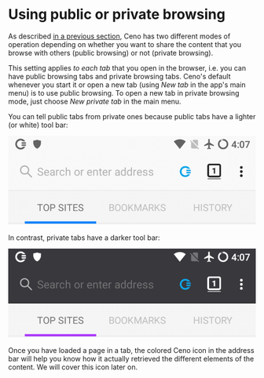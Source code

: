 # Using public or private browsing

As described [in a previous section](../concepts/public-private.md), Ceno has two different modes of operation depending on whether you want to share the content that you browse with others (public browsing) or not (private browsing).

This setting applies *to each tab* that you open in the browser, i.e. you can have public browsing tabs and private browsing tabs.  Ceno's default whenever you start it or open a new tab (using *New tab* in the app's main menu) is to use public browsing.  To open a new tab in private browsing mode, just choose *New private tab* in the main menu.

You can tell public tabs from private ones because public tabs have a lighter (or white) tool bar:

![Figure: A public browsing tab](images/public-tab.png)

In contrast, private tabs have a darker tool bar:

![Figure: A private browsing tab](images/private-tab.png)

Once you have loaded a page in a tab, the colored Ceno icon in the address bar will help you know how it actually retrieved the different elements of the content.  We will cover this icon later on.
